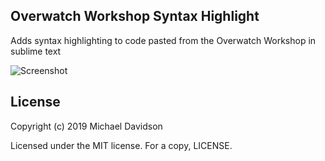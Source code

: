 ## Overwatch Workshop Syntax Highlight
Adds syntax highlighting to code pasted from the Overwatch Workshop in sublime text

![Screenshot](https://i.imgur.com/CUs07tI.png)

## License
Copyright (c) 2019 Michael Davidson

Licensed under the MIT license. For a copy, LICENSE.
